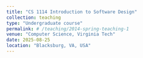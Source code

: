 ```yaml
---
title: "CS 1114 Introduction to Software Design"
collection: teaching
type: "Undergraduate course"
permalink: # /teaching/2014-spring-teaching-1
venue: "Computer Science, Virginia Tech"
date: 2025-08-25
location: "Blacksburg, VA, USA"
---
```


<!-- # This is a description of a teaching experience. You can use markdown like any other post.

Heading 1
======

Heading 2
======

Heading 3
====== -->